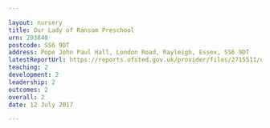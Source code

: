```yaml
---

layout: nursery
title: Our Lady of Ransom Preschool
urn: 203840
postcode: SS6 9DT
address: Pope John Paul Hall, London Road, Rayleigh, Essex, SS6 9DT
latestReportUrl: https://reports.ofsted.gov.uk/provider/files/2715511/urn/203840.pdf
teaching: 2
development: 2
leadership: 2
outcomes: 2
overall: 2
date: 12 July 2017

---
```

